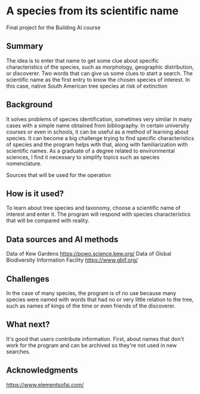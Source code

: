 
# A species from its scientific name
Final project for the Building AI course

## Summary

The idea is to enter that name to get some clue about specific characteristics of the species, such as morphology, geographic distribution, or discoverer. Two words that can give us some clues to start a search. The scientific name as the first entry to know the chosen species of interest. In this case, native South American tree species at risk of extinction


## Background

It solves problems of species identification, sometimes very similar in many cases with a simple name obtained from bibliography.
In certain university courses or even in schools, it can be useful as a method of learning about species. It can become a big challenge trying to find specific characteristics of species and the program helps with that, along with familiarization with scientific names. 
As a graduate of a degree related to environmental sciences, I find it necessary to simplify topics such as species nomenclature.


Sources that will be used for the operation



## How is it used?

To learn about tree species and taxonomy, choose a scientific name of interest and enter it. The program will respond with species characteristics that will be compared with reality.





## Data sources and AI methods
Data of Kew Gardens https://powo.science.kew.org/
Data of Global Biodiversity Information Facility https://www.gbif.org/




## Challenges

In the case of many species, the program is of no use because many species were named with words that had no or very little relation to the tree, such as names of kings of the time or even friends of the discoverer.

## What next?

It's good that users contribute information. First, about names that don't work for the program and can be archived so they're not used in new searches.

## Acknowledgments

https://www.elementsofai.com/ 


   







